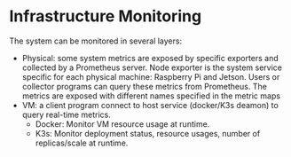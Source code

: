 # Infrastructure Monitoring
The system can be monitored in several layers:
- Physical: some system metrics are exposed by specific exporters and collected by a Prometheus server.
Node exporter is the system service specific for each physical machine: Raspberry Pi and Jetson.
Users or collector programs can query these metrics from Prometheus.
The metrics are exposed with different names specified in the metric maps
- VM: a client program connect to host service (docker/K3s deamon) to query real-time metrics.
    - Docker: Monitor VM resource usage at runtime.
    - K3s: Monitor deployment status, resource usages, number of replicas/scale at runtime.

[comment]: <> (rsync -av -e ssh --exclude='dataset' ./* aaltosea@edge-k3s-j6.cs.aalto.fi:/home/aaltosea/workspace/elamlserving)